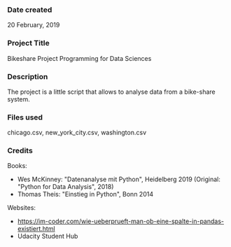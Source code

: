 ### Date created
20 February, 2019

### Project Title
Bikeshare Project Programming for Data Sciences

### Description
The project is a little script that allows to analyse data from a bike-share system.

### Files used
chicago.csv, new_york_city.csv, washington.csv

### Credits
Books:
* Wes McKinney: "Datenanalyse mit Python", Heidelberg 2019 (Original: "Python for Data Analysis", 2018)
* Thomas Theis: "Einstieg in Python", Bonn 2014

Websites:
* https://im-coder.com/wie-ueberprueft-man-ob-eine-spalte-in-pandas-existiert.html
* Udacity Student Hub
